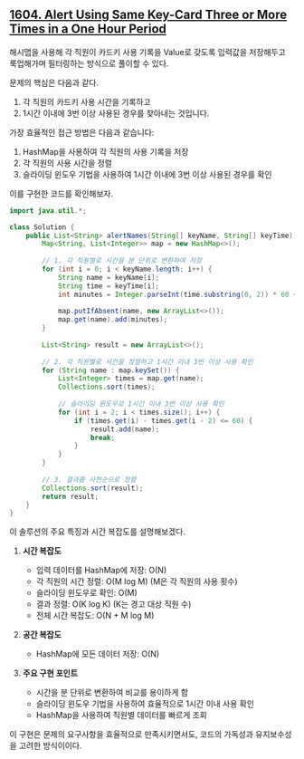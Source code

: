 ## [1604. Alert Using Same Key-Card Three or More Times in a One Hour Period](https://leetcode.com/problems/alert-using-same-key-card-three-or-more-times-in-a-one-hour-period/description/)

해시맵을 사용해 각 직원이 카드키 사용 기록을 Value로 갖도록 입력값을 저장해두고 룩업해가며 필터링하는 방식으로 풀이할 수 있다.

문제의 핵심은 다음과 같다.


1. 각 직원의 카드키 사용 시간을 기록하고
2. 1시간 이내에 3번 이상 사용된 경우를 찾아내는 것입니다.

가장 효율적인 접근 방법은 다음과 같습니다:

1. HashMap을 사용하여 각 직원의 사용 기록을 저장
2. 각 직원의 사용 시간을 정렬
3. 슬라이딩 윈도우 기법을 사용하여 1시간 이내에 3번 이상 사용된 경우를 확인

이를 구현한 코드를 확인해보자.


```java
import java.util.*;

class Solution {
    public List<String> alertNames(String[] keyName, String[] keyTime) {
        Map<String, List<Integer>> map = new HashMap<>();
        
        // 1. 각 직원별로 시간을 분 단위로 변환하여 저장
        for (int i = 0; i < keyName.length; i++) {
            String name = keyName[i];
            String time = keyTime[i];
            int minutes = Integer.parseInt(time.substring(0, 2)) * 60 + Integer.parseInt(time.substring(3));
            
            map.putIfAbsent(name, new ArrayList<>());
            map.get(name).add(minutes);
        }
        
        List<String> result = new ArrayList<>();
        
        // 2. 각 직원별로 시간을 정렬하고 1시간 이내 3번 이상 사용 확인
        for (String name : map.keySet()) {
            List<Integer> times = map.get(name);
            Collections.sort(times);
            
            // 슬라이딩 윈도우로 1시간 이내 3번 이상 사용 확인
            for (int i = 2; i < times.size(); i++) {
                if (times.get(i) - times.get(i - 2) <= 60) {
                    result.add(name);
                    break;
                }
            }
        }
        
        // 3. 결과를 사전순으로 정렬
        Collections.sort(result);
        return result;
    }
}
```

이 솔루션의 주요 특징과 시간 복잡도를 설명해보겠다.

1. **시간 복잡도**
    - 입력 데이터를 HashMap에 저장: O(N)
    - 각 직원의 시간 정렬: O(M log M) (M은 각 직원의 사용 횟수)
    - 슬라이딩 윈도우로 확인: O(M)
    - 결과 정렬: O(K log K) (K는 경고 대상 직원 수)
    - 전체 시간 복잡도: O(N + M log M)

2. **공간 복잡도**
    - HashMap에 모든 데이터 저장: O(N)

3. **주요 구현 포인트**
    - 시간을 분 단위로 변환하여 비교를 용이하게 함
    - 슬라이딩 윈도우 기법을 사용하여 효율적으로 1시간 이내 사용 확인
    - HashMap을 사용하여 직원별 데이터를 빠르게 조회

이 구현은 문제의 요구사항을 효율적으로 만족시키면서도, 코드의 가독성과 유지보수성을 고려한 방식이이다.